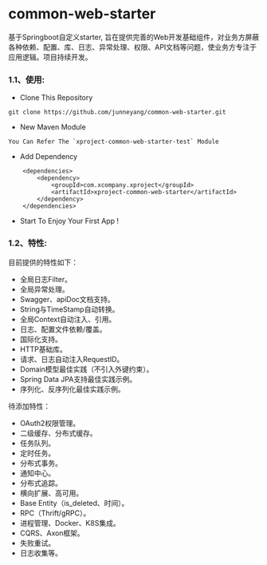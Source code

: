 # common-web-starter
基于Springboot自定义starter, 旨在提供完善的Web开发基础组件，对业务方屏蔽各种依赖、配置、库、日志、异常处理、权限、API文档等问题，使业务方专注于应用逻辑。项目持续开发。

### 1.1、使用:    
- Clone This Repository
```
git clone https://github.com/junneyang/common-web-starter.git
```
- New Maven Module
```
You Can Refer The `xproject-common-web-starter-test` Module
```
- Add Dependency
```
	<dependencies>
		<dependency>
			<groupId>com.xcompany.xproject</groupId>
			<artifactId>xproject-common-web-starter</artifactId>
		</dependency>
	</dependencies>
```
- Start To Enjoy Your First App !

### 1.2、特性:    
目前提供的特性如下：
- 全局日志Filter。
- 全局异常处理。
- Swagger、apiDoc文档支持。
- String与TimeStamp自动转换。
- 全局Context自动注入、引用。
- 日志、配置文件依赖/覆盖。
- 国际化支持。
- HTTP基础库。
- 请求、日志自动注入RequestID。
- Domain模型最佳实践（不引入外键约束）。
- Spring Data JPA支持最佳实践示例。
- 序列化、反序列化最佳实践示例。


待添加特性：
- OAuth2权限管理。
- 二级缓存、分布式缓存。
- 任务队列。
- 定时任务。
- 分布式事务。
- 通知中心。
- 分布式追踪。
- 横向扩展、高可用。
- Base Entity（is_deleted、时间）。
- RPC（Thrift/gRPC）。
- 进程管理、Docker、K8S集成。
- CQRS、Axon框架。
- 失败重试。
- 日志收集等。


